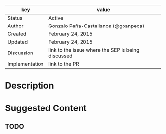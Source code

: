 | key            | value                                                 |
|----------------|-------------------------------------------------------|
| Status         | Active                                                |
| Author         | Gonzalo Peña-Castellanos (@goanpeca)                  |
| Created        | February 24, 2015                                     |
| Updated        | February 24, 2015                                     |
| Discussion     | link to the issue where the SEP is being discussed    |
| Implementation | link to the PR                                        |

# Description

# Suggested Content

## TODO